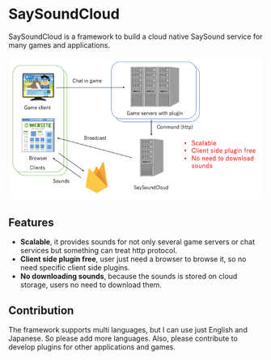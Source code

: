 # SaySoundCloud

SaySoundCloud is a framework to build a cloud native SaySound service for many games and applications.

<div align="center">
<img src="./art/saysoundcloud.png" alt="desc" title="SaySoundCloud">
</div>

## Features
* **Scalable**, it provides sounds for not only several game servers or chat services but something can treat http protocol.
* **Client side plugin free**, user just need a browser to browse it, so no need specific client side plugins.
* **No downloading sounds**, because the sounds is stored on cloud storage, users no need to download them.


## Contribution

The framework supports multi languages, but I can use just English and Japanese. So please add more languages.
Also, please contribute to develop plugins for other applications and games.
